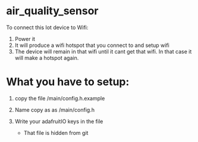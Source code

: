 # air_quality_sensor

To connect this Iot device to Wifi:
1) Power it
2) It will produce a wifi hotspot that you connect to and setup wifi
3) The device will remain in that wifi until it cant get that wifi. In that case it will make a hotspot again.

# What you have to setup:

1) copy the file /main/config.h.example

2) Name copy as as /main/config.h

3) Write your adafruitIO keys in the file

    * That file is hidden from git

